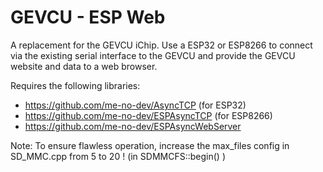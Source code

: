 GEVCU - ESP Web
===============

A replacement for the GEVCU iChip. Use a ESP32 or ESP8266 to connect via the existing serial interface
to the GEVCU and provide the GEVCU website and data to a web browser.

Requires the following libraries:
* https://github.com/me-no-dev/AsyncTCP (for ESP32)
* https://github.com/me-no-dev/ESPAsyncTCP (for ESP8266)
* https://github.com/me-no-dev/ESPAsyncWebServer

Note: To ensure flawless operation, increase the max_files config in SD_MMC.cpp from 5 to 20 !
      (in SDMMCFS::begin() )
